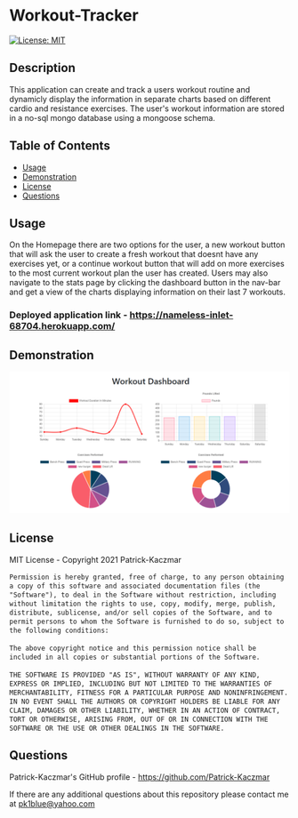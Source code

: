 # Workout-Tracker

[![License: MIT](https://img.shields.io/badge/License-MIT-yellow.svg)](https://opensource.org/licenses/MIT)

## Description
This application can create and track a users workout routine and dynamicly display the information in separate charts based on different cardio and resistance exercises. The user's workout information are stored in a no-sql mongo database using a mongoose schema.

## Table of Contents
* [Usage](#Usage)
* [Demonstration](#Demonstration)
* [License](#License)
* [Questions](#Questions)

## Usage
On the Homepage there are two options for the user, a new workout button that will ask the user to create a fresh workout that doesnt have any exercises yet, or a continue workout button that will add on more exercises to the most current workout plan the user has created. Users may also navigate to the stats page by clicking the dashboard button in the nav-bar and get a view of the charts displaying information on their last 7 workouts.

### Deployed application link - https://nameless-inlet-68704.herokuapp.com/

## Demonstration
![example-readme-demo](./assets/workout-stats.png)

## License
MIT License - Copyright 2021 Patrick-Kaczmar

    Permission is hereby granted, free of charge, to any person obtaining a copy of this software and associated documentation files (the "Software"), to deal in the Software without restriction, including without limitation the rights to use, copy, modify, merge, publish, distribute, sublicense, and/or sell copies of the Software, and to permit persons to whom the Software is furnished to do so, subject to the following conditions:
    
    The above copyright notice and this permission notice shall be included in all copies or substantial portions of the Software.
    
    THE SOFTWARE IS PROVIDED "AS IS", WITHOUT WARRANTY OF ANY KIND, EXPRESS OR IMPLIED, INCLUDING BUT NOT LIMITED TO THE WARRANTIES OF MERCHANTABILITY, FITNESS FOR A PARTICULAR PURPOSE AND NONINFRINGEMENT. IN NO EVENT SHALL THE AUTHORS OR COPYRIGHT HOLDERS BE LIABLE FOR ANY CLAIM, DAMAGES OR OTHER LIABILITY, WHETHER IN AN ACTION OF CONTRACT, TORT OR OTHERWISE, ARISING FROM, OUT OF OR IN CONNECTION WITH THE SOFTWARE OR THE USE OR OTHER DEALINGS IN THE SOFTWARE.

## Questions
Patrick-Kaczmar's GitHub profile - https://github.com/Patrick-Kaczmar

If there are any additional questions about this repository please contact me at pk1blue@yahoo.com

